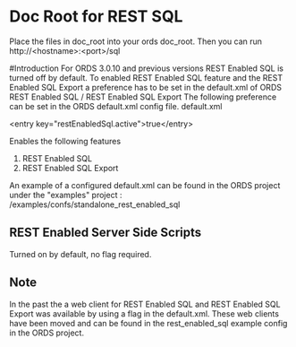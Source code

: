 # Doc Root for REST SQL
Place the files in doc_root into your ords doc_root.
Then you can run http://\<hostname\>:\<port\>/sql

#Introduction
For ORDS 3.0.10 and previous versions REST Enabled SQL is turned off by default. To enabled REST Enabled SQL feature and the REST Enabled SQL Export a preference has to be set in the default.xml of ORDS
REST Enabled SQL / REST Enabled SQL Export
The following preference can be set in the ORDS default.xml config file.
default.xml

 \<entry key\=\"restEnabledSql.active\"\>true\<\/entry\>

Enables the following features

 1. REST Enabled SQL
 2. REST Enabled SQL Export

An example of a configured default.xml can be found in the ORDS project under the "examples" project : /examples/confs/standalone_rest_enabled_sql

## REST Enabled Server Side Scripts

Turned on by default, no flag required.
## Note

In the past the a web client for REST Enabled SQL and REST Enabled SQL Export was available by using a flag in the default.xml. These web clients have been moved and can be found in the rest_enabled_sql example config in the ORDS project.
 
